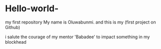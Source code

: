 # Hello-world-
my first repository
My name is Oluwabunmi. and this is my (first project on Github)



i salute the courage of my mentor  'Babadee' to impact something in my blockhead
